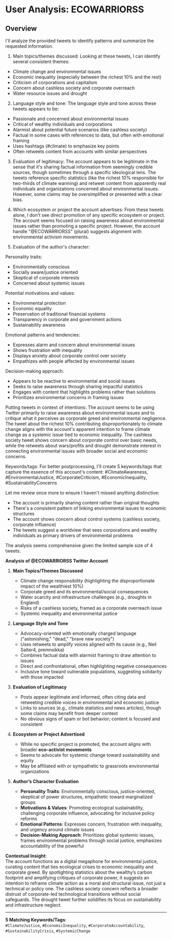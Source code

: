 # User Analysis: ECOWARRIORSS

## Overview

<think>
I'll analyze the provided tweets to identify patterns and summarize the requested information.

1. Main topics/themes discussed:
Looking at these tweets, I can identify several consistent themes:
- Climate change and environmental issues
- Economic inequality (especially between the richest 10% and the rest)
- Criticism of corporations and capitalism
- Concern about cashless society and corporate overreach
- Water resource issues and drought

2. Language style and tone:
The language style and tone across these tweets appears to be:
- Passionate and concerned about environmental issues
- Critical of wealthy individuals and corporations
- Alarmist about potential future scenarios (like cashless society)
- Factual in some cases with references to data, but often with emotional framing
- Uses hashtags (#climate) to emphasize key points
- Often retweets content from accounts with similar perspectives

3. Evaluation of legitimacy:
The account appears to be legitimate in the sense that it's sharing factual information from seemingly credible sources, though sometimes through a specific ideological lens. The tweets reference specific statistics (like the richest 10% responsible for two-thirds of climate warming) and retweet content from apparently real individuals and organizations concerned about environmental issues. However, some claims may be oversimplified or presented with a clear bias.

4. Which ecosystem or project the account advertises:
From these tweets alone, I don't see direct promotion of any specific ecosystem or project. The account seems focused on raising awareness about environmental issues rather than promoting a specific project. However, the account handle "@ECOWARRIORSS" (plural) suggests alignment with environmental activism movements.

5. Evaluation of the author's character:

Personality traits:
- Environmentally conscious
- Socially aware/justice oriented
- Skeptical of corporate interests
- Concerned about systemic issues

Potential motivations and values:
- Environmental protection
- Economic equality
- Preservation of traditional financial systems
- Transparency in corporate and government actions
- Sustainability awareness

Emotional patterns and tendencies:
- Expresses alarm and concern about environmental issues
- Shows frustration with inequality
- Displays anxiety about corporate control over society
- Empathizes with people affected by environmental issues

Decision-making approach:
- Appears to be reactive to environmental and social issues
- Seeks to raise awareness through sharing impactful statistics
- Engages with content that highlights problems rather than solutions
- Prioritizes environmental concerns in framing issues

Putting tweets in context of intentions:
The account seems to be using Twitter primarily to raise awareness about environmental issues and to critique what it perceives as corporate greed and environmental negligence. The tweet about the richest 10% contributing disproportionately to climate change aligns with the account's apparent intention to frame climate change as a systemic issue tied to economic inequality. The cashless society tweet shows concern about corporate control over basic needs, while the retweets about wars/profits and drought demonstrate interest in connecting environmental issues with broader social and economic concerns.

Keywords/tags:
For better postprocessing, I'll create 5 keywords/tags that capture the essence of this account's content:
#ClimateAwareness, #EnvironmentalJustice, #CorporateCriticism, #EconomicInequality, #SustainabilityConcerns

Let me review once more to ensure I haven't missed anything distinctive:
- The account is primarily sharing content rather than original thoughts
- There's a consistent pattern of linking environmental issues to economic structures
- The account shows concern about control systems (cashless society, corporate influence)
- The tweets suggest a worldview that sees corporations and wealthy individuals as primary drivers of environmental problems

The analysis seems comprehensive given the limited sample size of 4 tweets.
</think>

**Analysis of @ECOWARRIORSS Twitter Account**

1. **Main Topics/Themes Discussed**  
   - Climate change responsibility (highlighting the disproportionate impact of the wealthiest 10%)
   - Corporate greed and its environmental/social consequences
   - Water scarcity and infrastructure challenges (e.g., droughts in England)
   - Risks of a cashless society, framed as a corporate overreach issue
   - Systemic inequality and environmental justice

2. **Language Style and Tone**  
   - Advocacy-oriented with emotionally charged language ("astonishing," "dead," "brave new society")
   - Uses retweets to amplify voices aligned with its cause (e.g., Neil Salter4, premnsikka)
   - Combines factual data with alarmist framing to draw attention to issues
   - Direct and confrontational, often highlighting negative consequences
   - Inclusive tone toward vulnerable populations, suggesting solidarity with those impacted

3. **Evaluation of Legitimacy**  
   - Posts appear legitimate and informed, often citing data and retweeting credible voices in environmental and economic justice
   - Links to sources (e.g., climate statistics and news articles), though some claims may benefit from deeper context
   - No obvious signs of spam or bot behavior; content is focused and consistent

4. **Ecosystem or Project Advertised**  
   - While no specific project is promoted, the account aligns with broader **eco-activist movements**
   - Seems to advocate for systemic change toward sustainability and equity
   - May be affiliated with or sympathetic to grassroots environmental organizations

5. **Author’s Character Evaluation**  
   - **Personality Traits**: Environmentally conscious, justice-oriented, skeptical of power structures, empathetic toward marginalized groups
   - **Motivations & Values**: Promoting ecological sustainability, challenging corporate influence, advocating for inclusive policy reforms
   - **Emotional Patterns**: Expresses concern, frustration with inequality, and urgency around climate issues
   - **Decision-Making Approach**: Prioritizes global systemic issues, frames environmental problems through social justice, emphasizes accountability of the powerful

**Contextual Insight**:  
The account functions as a digital megaphone for environmental justice, curating content that ties ecological crises to economic inequality and corporate greed. By spotlighting statistics about the wealthy’s carbon footprint and amplifying critiques of corporate power, it suggests an intention to reframe climate action as a moral and structural issue, not just a technical or policy one. The cashless society concern reflects a broader distrust of corporate-led technological transitions without social safeguards. The drought tweet further solidifies its focus on sustainability and infrastructure neglect.

---

**5 Matching Keywords/Tags**:  
`#ClimateJustice`, `#EconomicInequality`, `#CorporateAccountability`, `#SustainabilityCrisis`, `#SystemicChange`